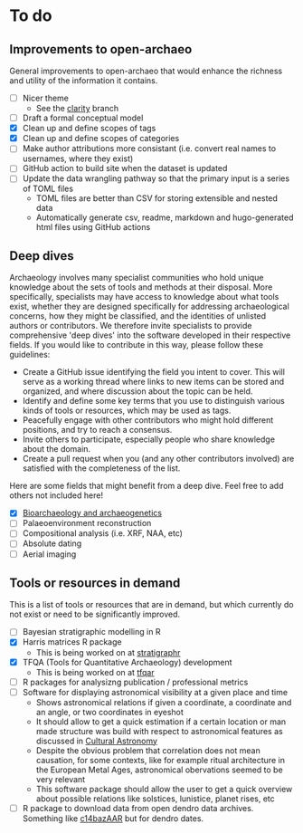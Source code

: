 # To do

## Improvements to open-archaeo

General improvements to open-archaeo that would enhance the richness and utility of the information it contains.

- [ ] Nicer theme
  - See the [clarity](https://github.com/zackbatist/open-archaeo/tree/clarity) branch
- [ ] Draft a formal conceptual model
- [x] Clean up and define scopes of tags
- [x] Clean up and define scopes of categories
- [ ] Make author attributions more consistant (i.e. convert real names to usernames, where they exist)
- [ ] GitHub action to build site when the dataset is updated
- [ ] Update the data wrangling pathway so that the primary input is a series of TOML files
  - TOML files are better than CSV for storing extensible and nested data
  - Automatically generate csv, readme, markdown and hugo-generated html files using GitHub actions


## Deep dives

Archaeology involves many specialist communities who hold unique knowledge about the sets of tools and methods at their disposal. More specifically, specialists may have access to knowledge about what tools exist, whether they are designed specifically for addressing archaeological concerns, how they might be classified, and the identities of unlisted authors or contributors. We therefore invite specialists to provide comprehensive 'deep dives' into the software developed in their respective fields. If you would like to contribute in this way, please follow these guidelines:

- Create a GitHub issue identifying the field you intent to cover. This will serve as a working thread where links to new items can be stored and organized, and where discussion about the topic can be held.
- Identify and define some key terms that you use to distinguish various kinds of tools or resources, which may be used as tags.
- Peacefully engage with other contributors who might hold different positions, and try to reach a consensus.
- Invite others to participate, especially people who share knowledge about the domain.
- Create a pull request when you (and any other contributors involved) are satisfied with the completeness of the list.

Here are some fields that might benefit from a deep dive. Feel free to add others not included here!

- [x] [Bioarchaeology and archaeogenetics](https://github.com/zackbatist/open-archaeo/issues/20)
- [ ] Palaeoenvironment reconstruction
- [ ] Compositional analysis (i.e. XRF, NAA, etc)
- [ ] Absolute dating
- [ ] Aerial imaging

## Tools or resources in demand

This is a list of tools or resources that are in demand, but which currently do not exist or need to be significantly improved.

- [ ] Bayesian stratigraphic modelling in R
- [x] Harris matrices R package
  - This is being worked on at [stratigraphr](https://github.com/joeroe/stratigraphr)
- [x] TFQA (Tools for Quantitative Archaeology) development
  - This is being worked on at [tfqar](https://github.com/sslarch/tfqar)
- [ ] R packages for analysizng publication / professional metrics
- [ ] Software for displaying astronomical visibility at a given place and time
  - Shows astronomical relations if given a coordinate, a coordinate and an angle, or two coordinates in eyeshot
  - It should allow to get a quick estimation if a certain location or man made structure was build with respect to astronomical features as discussed in [Cultural Astronomy](https://en.wikipedia.org/wiki/Cultural_astronomy)
  - Despite the obvious problem that correlation does not mean causation, for some contexts, like for example ritual architecture in the European Metal Ages, astronomical obervations seemed to be very relevant
  - This software package should allow the user to get a quick overview about possible relations like solstices, lunistice, planet rises, etc
- [ ] R package to download data from open dendro data archives. Something like [c14bazAAR](https://github.com/ISAAKiel/c14bazAAR) but for dendro dates.
